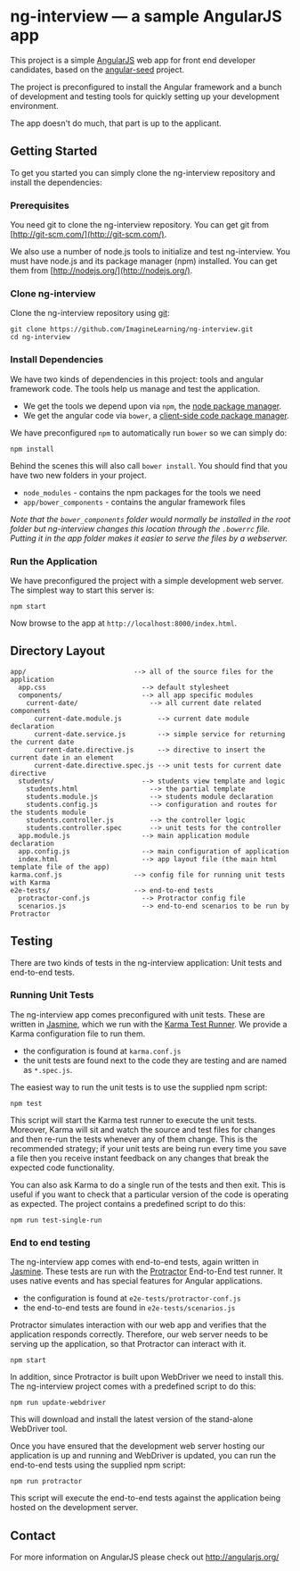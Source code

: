 # ng-interview — a sample AngularJS app

This project is a simple [AngularJS](http://angularjs.org/) web app for front end developer candidates,
based on the [angular-seed](https://github.com/angular/angular-seed) project.

The project is preconfigured to install the Angular framework and a bunch of development and testing tools
for quickly setting up your development environment.

The app doesn't do much, that part is up to the applicant.


## Getting Started

To get you started you can simply clone the ng-interview repository and install the dependencies:

### Prerequisites

You need git to clone the ng-interview repository. You can get git from
[http://git-scm.com/](http://git-scm.com/).

We also use a number of node.js tools to initialize and test ng-interview. You must have node.js and
its package manager (npm) installed.  You can get them from [http://nodejs.org/](http://nodejs.org/).

### Clone ng-interview

Clone the ng-interview repository using [git][git]:

```
git clone https://github.com/ImagineLearning/ng-interview.git
cd ng-interview
```

### Install Dependencies

We have two kinds of dependencies in this project: tools and angular framework code.  The tools help
us manage and test the application.

* We get the tools we depend upon via `npm`, the [node package manager][npm].
* We get the angular code via `bower`, a [client-side code package manager][bower].

We have preconfigured `npm` to automatically run `bower` so we can simply do:

```
npm install
```

Behind the scenes this will also call `bower install`.  You should find that you have two new
folders in your project.

* `node_modules` - contains the npm packages for the tools we need
* `app/bower_components` - contains the angular framework files

*Note that the `bower_components` folder would normally be installed in the root folder but
ng-interview changes this location through the `.bowerrc` file.  Putting it in the app folder makes
it easier to serve the files by a webserver.*

### Run the Application

We have preconfigured the project with a simple development web server.  The simplest way to start
this server is:

```
npm start
```

Now browse to the app at `http://localhost:8000/index.html`.



## Directory Layout

```
app/                           --> all of the source files for the application
  app.css                        --> default stylesheet
  components/                    --> all app specific modules
    current-date/                  --> all current date related components
      current-date.module.js         --> current date module declaration
      current-date.service.js        --> simple service for returning the current date
      current-date.directive.js      --> directive to insert the current date in an element
      current-date.directive.spec.js --> unit tests for current date directive
  students/                      --> students view template and logic
    students.html                  --> the partial template
    students.module.js             --> students module declaration
    students.config.js             --> configuration and routes for the students module
    students.controller.js         --> the controller logic
    students.controller.spec       --> unit tests for the controller
  app.module.js                  --> main application module declaration
  app.config.js                  --> main configuration of application
  index.html                     --> app layout file (the main html template file of the app)
karma.conf.js                  --> config file for running unit tests with Karma
e2e-tests/                     --> end-to-end tests
  protractor-conf.js             --> Protractor config file
  scenarios.js                   --> end-to-end scenarios to be run by Protractor
```

## Testing

There are two kinds of tests in the ng-interview application: Unit tests and end-to-end tests.

### Running Unit Tests

The ng-interview app comes preconfigured with unit tests. These are written in
[Jasmine][jasmine], which we run with the [Karma Test Runner][karma]. We provide a Karma
configuration file to run them.

* the configuration is found at `karma.conf.js`
* the unit tests are found next to the code they are testing and are named as `*.spec.js`.

The easiest way to run the unit tests is to use the supplied npm script:

```
npm test
```

This script will start the Karma test runner to execute the unit tests. Moreover, Karma will sit and
watch the source and test files for changes and then re-run the tests whenever any of them change.
This is the recommended strategy; if your unit tests are being run every time you save a file then
you receive instant feedback on any changes that break the expected code functionality.

You can also ask Karma to do a single run of the tests and then exit. This is useful if you want to
check that a particular version of the code is operating as expected. The project contains a
predefined script to do this:

```
npm run test-single-run
```


### End to end testing

The ng-interview app comes with end-to-end tests, again written in [Jasmine][jasmine]. These tests
are run with the [Protractor][protractor] End-to-End test runner.  It uses native events and has
special features for Angular applications.

* the configuration is found at `e2e-tests/protractor-conf.js`
* the end-to-end tests are found in `e2e-tests/scenarios.js`

Protractor simulates interaction with our web app and verifies that the application responds
correctly. Therefore, our web server needs to be serving up the application, so that Protractor
can interact with it.

```
npm start
```

In addition, since Protractor is built upon WebDriver we need to install this.  The ng-interview
project comes with a predefined script to do this:

```
npm run update-webdriver
```

This will download and install the latest version of the stand-alone WebDriver tool.

Once you have ensured that the development web server hosting our application is up and running
and WebDriver is updated, you can run the end-to-end tests using the supplied npm script:

```
npm run protractor
```

This script will execute the end-to-end tests against the application being hosted on the
development server.

## Contact

For more information on AngularJS please check out http://angularjs.org/

[git]: http://git-scm.com/
[bower]: http://bower.io
[npm]: https://www.npmjs.org/
[node]: http://nodejs.org
[protractor]: https://github.com/angular/protractor
[jasmine]: http://jasmine.github.io
[karma]: http://karma-runner.github.io
[http-server]: https://github.com/nodeapps/http-server
